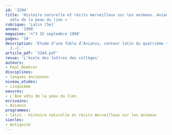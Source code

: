 ```yaml
---
id: '3204'
title: 'Histoire naturelle et récits merveilleux sur les animaux. Avianus : « L’Âne
  vêtu de la peau du lion » '
rubrique: 'Latin [5e]'
annee: '1998'
magazine: 'n°3 15 septembre 1998'
pages: '10'
description: 'Étude d’une fable d’Avianus, conteur latin du quatrième siècle après
  J.-C.'
article_pdf: '3204.pdf'
revue: 'L’école des lettres des collèges'
auteurs:
- Paul Boehrer
disciplines:
- langues anciennes
niveau_etudes:
- cinquième
oeuvres:
- L’Âne vêtu de la peau du lion
ecrivains:
- Avianus
programmes:
- latin - histoire naturelle et récits merveilleux sur les animaux
siecles:
- Antiquité
---
```

